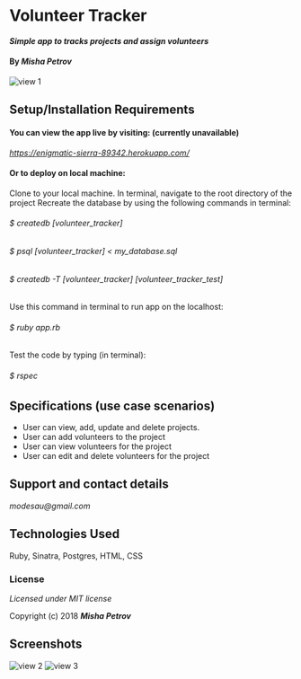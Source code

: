 # Volunteer Tracker

#### _Simple app to tracks projects and assign volunteers_

#### By _**Misha Petrov**_

![view 1](https://i.imgur.com/3bnIbdd.png)

## Setup/Installation Requirements

#### You can view the app live by visiting: (currently unavailable)

_https://enigmatic-sierra-89342.herokuapp.com/_

#### Or to deploy on local machine: 

Clone to your local machine. In terminal, navigate to the root directory of the project
Recreate the database by using the following commands in terminal:

###### _$ createdb [volunteer_tracker]_

###### _$ psql [volunteer_tracker] < my_database.sql_

###### _$ createdb -T [volunteer_tracker] [volunteer_tracker_test]_

Use this command in terminal to run app on the localhost:

###### _$ ruby app.rb_

Test the code by typing (in terminal): 

###### _$ rspec_ 

## Specifications (use case scenarios)

* User can view, add, update and delete projects.
* User can add volunteers to the project
* User can view volunteers for the project
* User can edit and delete volunteers for the project

## Support and contact details

_modesau@gmail.com_

## Technologies Used

Ruby, Sinatra, Postgres, HTML, CSS

### License

*Licensed under MIT license*

Copyright (c) 2018 **_Misha Petrov_**

## Screenshots

![view 2](https://i.imgur.com/rtY4oPo.png)
![view 3](https://i.imgur.com/kUlOuDG.png)
